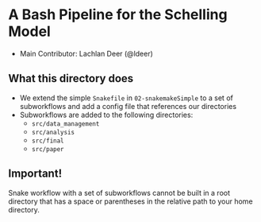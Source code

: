 # A Bash Pipeline for the Schelling Model

* Main Contributor: Lachlan Deer (@ldeer)

## What this directory does

* We extend the simple `Snakefile` in `02-snakemakeSimple` to a set of subworkflows and add a config file that references our directories
* Subworkflows are added to the following directories:
    * `src/data_management`
    * `src/analysis`
    * `src/final`
    * `src/paper`

## Important!

Snake workflow with a set of subworkflows cannot be built in a root directory that has a space or parentheses in the relative path to your home directory.
